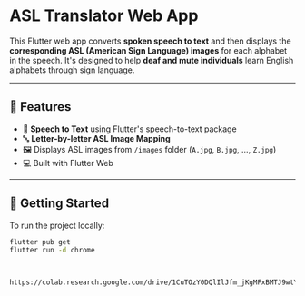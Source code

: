 # ASL Translator Web App

This Flutter web app converts **spoken speech to text** and then displays the **corresponding ASL (American Sign Language) images** for each alphabet in the speech. It's designed to help **deaf and mute individuals** learn English alphabets through sign language.

---

## 🌟 Features

- 🎤 **Speech to Text** using Flutter's speech-to-text package
- 🔤 **Letter-by-letter ASL Image Mapping**
- 🖼️ Displays ASL images from `/images` folder (`A.jpg`, `B.jpg`, ..., `Z.jpg`)
- 💻 Built with Flutter Web

---

## 🚀 Getting Started

To run the project locally:

```bash
flutter pub get
flutter run -d chrome



https://colab.research.google.com/drive/1CuTOzY0DQlIlJfm_jKgMFxBMTJ9wtY_m?usp=sharing#scrollTo=V1Ze7wWjVoil
